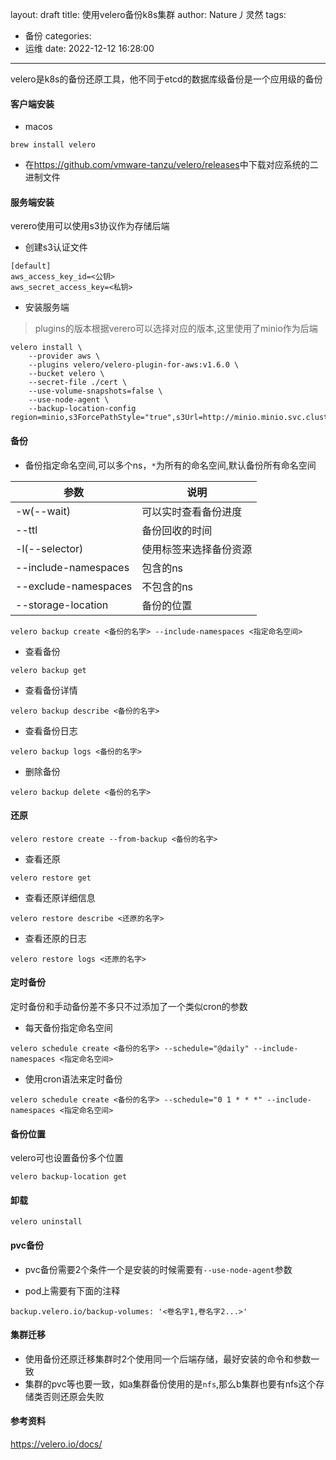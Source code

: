 layout: draft
title: 使用velero备份k8s集群
author: Nature丿灵然
tags:
  - 备份
categories:
  - 运维
date: 2022-12-12 16:28:00
---
velero是k8s的备份还原工具，他不同于etcd的数据库级备份是一个应用级的备份

<!--more-->

#### 客户端安装

- macos

```shell
brew install velero
```

- 在<https://github.com/vmware-tanzu/velero/releases>中下载对应系统的二进制文件

#### 服务端安装

verero使用可以使用s3协议作为存储后端

- 创建s3认证文件

```text
[default]
aws_access_key_id=<公钥>
aws_secret_access_key=<私钥>

```

- 安装服务端

> plugins的版本根据verero可以选择对应的版本,这里使用了minio作为后端

```shell
velero install \
    --provider aws \
    --plugins velero/velero-plugin-for-aws:v1.6.0 \
    --bucket velero \
    --secret-file ./cert \
    --use-volume-snapshots=false \
    --use-node-agent \
    --backup-location-config region=minio,s3ForcePathStyle="true",s3Url=http://minio.minio.svc.cluster.local:80
```

#### 备份

- 备份指定命名空间,可以多个ns，`*`为所有的命名空间,默认备份所有命名空间

|参数|说明|
|--------------------|-----------------
|-w(--wait)          |可以实时查看备份进度
|--ttl               |备份回收的时间
|-l(--selector)      |使用标签来选择备份资源
|--include-namespaces|包含的ns
|--exclude-namespaces|不包含的ns
|--storage-location  |备份的位置

```shell
velero backup create <备份的名字> --include-namespaces <指定命名空间>
```

- 查看备份

```shell
velero backup get
```

- 查看备份详情

```shell
velero backup describe <备份的名字>
```

- 查看备份日志

```shell
velero backup logs <备份的名字>
```

- 删除备份

```shell
velero backup delete <备份的名字>
```

#### 还原

```shel
velero restore create --from-backup <备份的名字>
```

- 查看还原

```shell
velero restore get
```

- 查看还原详细信息

```shell
velero restore describe <还原的名字>
```

- 查看还原的日志

```shell
velero restore logs <还原的名字>
```

#### 定时备份

定时备份和手动备份差不多只不过添加了一个类似cron的参数

- 每天备份指定命名空间

```shel
velero schedule create <备份的名字> --schedule="@daily" --include-namespaces <指定命名空间>
```

- 使用cron语法来定时备份

```shell
velero schedule create <备份的名字> --schedule="0 1 * * *" --include-namespaces <指定命名空间>
```

#### 备份位置

velero可也设置备份多个位置

```shell
velero backup-location get
```

#### 卸载

```shell
velero uninstall
```

#### pvc备份

- pvc备份需要2个条件一个是安装的时候需要有`--use-node-agent`参数

- pod上需要有下面的注释

```shell
backup.velero.io/backup-volumes: '<卷名字1,卷名字2...>'
```

#### 集群迁移

- 使用备份还原迁移集群时2个使用同一个后端存储，最好安装的命令和参数一致
- 集群的pvc等也要一致，如a集群备份使用的是`nfs`,那么b集群也要有nfs这个存储类否则还原会失败

#### 参考资料

<https://velero.io/docs/>
